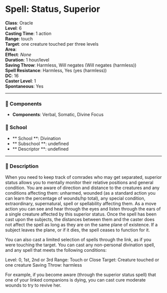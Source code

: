 
# Spell: Status, Superior
**Class**: Oracle  
**Level**: 6  
**Casting Time**: 1 action  
**Range**: touch  
**Target**: one creature touched per three levels  
**Area**:   
**Effect**: _None_  
**Duration**: 1 hour/level  
**Saving Throw**: Harmless, Will negates (Will negates (harmless))  
**Spell Resistance**: Harmless, Yes (yes (harmless))  
**DC**: 16  
**Caster Level**: 1  
**Spontaneous**: Yes

---

### 🔮 Components
- **Components**: Verbal, Somatic, Divine Focus

### 🏫 School
- ** School **: Divination
- ** Subschool **: undefined
- ** Descriptor **: undefined
---

### 📜 Description
When you need to keep track of comrades who may get separated, superior status allows you to mentally monitor their relative positions and general condition. You are aware of direction and distance to the creatures and any conditions affecting them: unharmed, wounded (as a standard action you can learn the percentage of wounds/hp total), any special condition, extraordinary, supernatural, spell or spellability affecting them. As a move action you can see and hear through the eyes and listen through the ears of a single creature affected by this superior status. Once the spell has been cast upon the subjects, the distances between them and the caster does not affect the spell as long as they are on the same plane of existence. If a subject leaves the plane, or if it dies, the spell ceases to function for it. 

You can also cast a limited selection of spells through the link, as if you were touching the target. You can cast any non-personal divination spell, and any spell that meets the following conditions:

Level: 0, 1st, 2nd or 3rd Range: Touch or Close Target: Creature touched or one creature Saving Throw: harmless

For example, if you become aware (through the superior status spell) that one of your linked companions is dying, you can cast cure moderate wounds to try to revive her.
